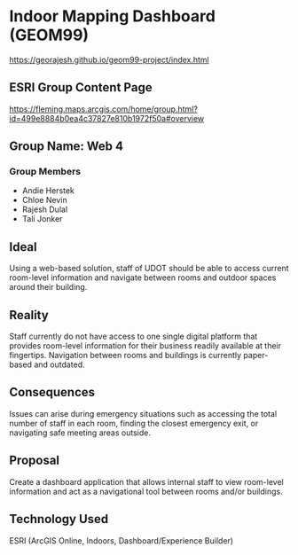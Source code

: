 # Indoor Mapping Dashboard (GEOM99)
https://georajesh.github.io/geom99-project/index.html 

## ESRI Group Content Page
https://fleming.maps.arcgis.com/home/group.html?id=499e8884b0ea4c37827e810b1972f50a#overview


## Group Name: Web 4
### Group Members
  - Andie Herstek
  - Chloe Nevin
  - Rajesh Dulal
  - Tali Jonker

## Ideal 
Using a web-based solution, staff of UDOT should be able to access current room-level information and navigate between rooms and outdoor spaces around their building.

## Reality
Staff currently do not have access to one single digital platform that provides room-level information for their business readily available at their fingertips. Navigation between rooms and buildings is currently paper-based and outdated. 

## Consequences
Issues can arise during emergency situations such as accessing the total number of staff in each room, finding the closest emergency exit, or navigating safe meeting areas outside.

## Proposal
Create a dashboard application that allows internal staff to view room-level information and act as a navigational tool between rooms and/or buildings.

## Technology Used
ESRI (ArcGIS Online, Indoors, Dashboard/Experience Builder)


